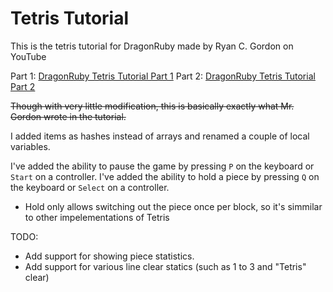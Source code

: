 # Tetris Tutorial

This is the tetris tutorial for DragonRuby made by Ryan C. Gordon on YouTube

Part 1: [DragonRuby Tetris Tutorial Part 1][tutorial_part1]
Part 2: [DragonRuby Tetris Tutorial Part 2][tutorial_part2]

~~Though with very little modification, this is basically exactly what Mr. Gordon wrote in the tutorial.~~

I added items as hashes instead of arrays and renamed a couple of local variables.

I've added the ability to pause the game by pressing `P` on the keyboard or `Start` on a controller.
I've added the ability to hold a piece by pressing `Q` on the keyboard or `Select` on a controller.
- Hold only allows switching out the piece once per block, so it's simmilar to other impelementations of Tetris

TODO:
  - Add support for showing piece statistics.
  - Add support for various line clear statics (such as 1 to 3 and "Tetris" clear)

[tutorial_part1]: https://www.youtube.com/watch?v=xZMwRSbC4rY
[tutorial_part2]: https://www.youtube.com/watch?v=C3LLzDUDgz4
